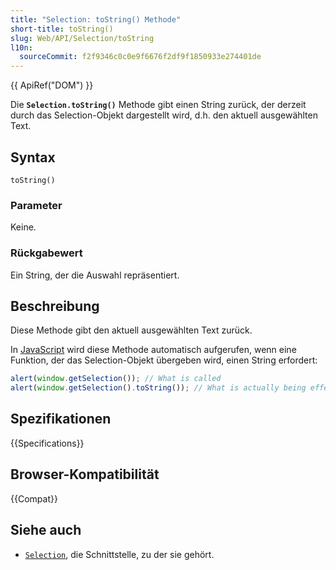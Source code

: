 ```yaml
---
title: "Selection: toString() Methode"
short-title: toString()
slug: Web/API/Selection/toString
l10n:
  sourceCommit: f2f9346c0c0e9f6676f2df9f1850933e274401de
---
```


{{ ApiRef("DOM") }}

Die **`Selection.toString()`** Methode gibt einen String zurück,
der derzeit durch das Selection-Objekt dargestellt wird, d.h. den aktuell ausgewählten Text.

## Syntax

```js-nolint
toString()
```

### Parameter

Keine.

### Rückgabewert

Ein String, der die Auswahl repräsentiert.

## Beschreibung

Diese Methode gibt den aktuell ausgewählten Text zurück.

In [JavaScript](/de/docs/Web/JavaScript) wird diese Methode automatisch aufgerufen, wenn
eine Funktion, der das Selection-Objekt übergeben wird, einen String erfordert:

```js
alert(window.getSelection()); // What is called
alert(window.getSelection().toString()); // What is actually being effectively called.
```

## Spezifikationen

{{Specifications}}

## Browser-Kompatibilität

{{Compat}}

## Siehe auch

- [`Selection`](/de/docs/Web/API/Selection), die Schnittstelle, zu der sie gehört.
